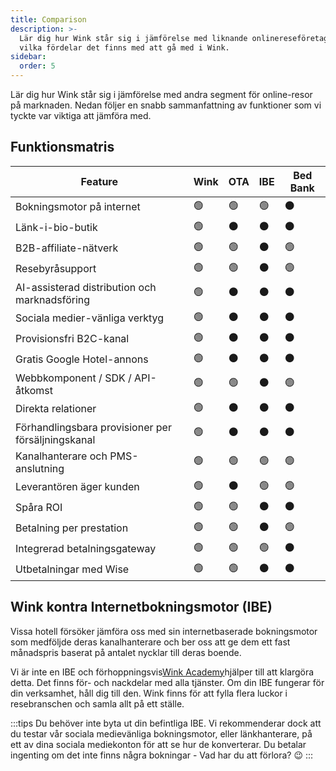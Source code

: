 ```yaml
---
title: Comparison
description: >-
  Lär dig hur Wink står sig i jämförelse med liknande onlinereseföretag och
  vilka fördelar det finns med att gå med i Wink.
sidebar:
  order: 5
---
```

Lär dig hur Wink står sig i jämförelse med andra segment för online-resor på marknaden. Nedan följer en snabb sammanfattning av funktioner som vi tyckte var viktiga att jämföra med.

## Funktionsmatris

| Feature | Wink | OTA | IBE | Bed Bank
| ------------------------ | -- | -- | -- | -- |
| Bokningsmotor på internet | 🟢 | 🟢 | 🟢 | ⚫️ |
| Länk-i-bio-butik | 🟢 | ⚫️ | ⚫️ | ⚫️ |
| B2B-affiliate-nätverk | 🟢 | 🟢 | ⚫️ | 🟢 |
| Resebyråsupport | 🟢 | 🟢 | ⚫️ | 🟢 |
| AI-assisterad distribution och marknadsföring | 🟢 | ⚫️ | ⚫️ | ⚫️ |
| Sociala medier-vänliga verktyg | 🟢 | ⚫️ | ⚫️ | ⚫️ |
| Provisionsfri B2C-kanal | 🟢 | ⚫️ | ⚫️ | ⚫️ |
| Gratis Google Hotel-annons | 🟢 | ⚫️ | ⚫️ | ⚫️ |
| Webbkomponent / SDK / API-åtkomst | 🟢 | 🟢 | ⚫️ | 🟢 |
| Direkta relationer | 🟢 | ⚫️ | ⚫️ | ⚫️ |
| Förhandlingsbara provisioner per försäljningskanal | 🟢 | ⚫️ | ⚫️ | ⚫️ |
| Kanalhanterare och PMS-anslutning | 🟢 | 🟢 | 🟢 | 🟢 |
| Leverantören äger kunden | 🟢 | ⚫️ | 🟢 | 🟢 |
| Spåra ROI | 🟢 | 🟢 | ⚫️ | ⚫️ |
| Betalning per prestation | 🟢 | 🟢 | ⚫️ | 🟢 |
| Integrerad betalningsgateway | 🟢 | 🟢 | 🟢 | ⚫️ |
| Utbetalningar med Wise | 🟢 | 🟢 | ⚫️ | ⚫️ |

## Wink kontra Internetbokningsmotor (IBE)

Vissa hotell försöker jämföra oss med sin internetbaserade bokningsmotor som medföljde deras kanalhanterare och ber oss att ge dem ett fast månadspris baserat på antalet nycklar till deras boende.

Vi är inte en IBE och förhoppningsvis[Wink Academy](/)hjälper till att klargöra detta. Det finns för- och nackdelar med alla tjänster. Om din IBE fungerar för din verksamhet, håll dig till den.
Wink finns för att fylla flera luckor i resebranschen och samla allt på ett ställe.

:::tips
Du behöver inte byta ut din befintliga IBE. Vi rekommenderar dock att du testar vår sociala medievänliga bokningsmotor, eller länkhanterare, på ett av dina sociala mediekonton för att se hur de konverterar. Du betalar ingenting om det inte finns några bokningar - Vad har du att förlora? 😉
:::

